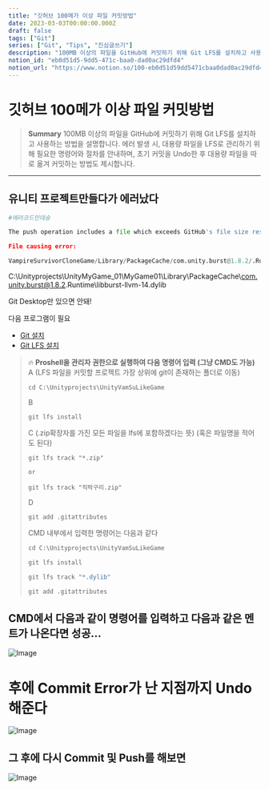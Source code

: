 ```yaml
---
title: "깃허브 100메가 이상 파일 커밋방법"
date: 2023-03-03T00:00:00.000Z
draft: false
tags: ["Git"]
series: ["Git", "Tips", "진심글쓰기"]
description: "100MB 이상의 파일을 GitHub에 커밋하기 위해 Git LFS를 설치하고 사용하는 방법을 설명합니다. 에러 발생 시, 대용량 파일을 LFS로 관리하기 위해 필요한 명령어와 절차를 안내하며, 초기 커밋을 Undo한 후 대용량 파일을 따로 옮겨 커밋하는 방법도 제시합니다."
notion_id: "eb0d51d5-9dd5-471c-baa0-dad0ac29dfd4"
notion_url: "https://www.notion.so/100-eb0d51d59dd5471cbaa0dad0ac29dfd4"
---
```


# 깃허브 100메가 이상 파일 커밋방법

> **Summary**
> 100MB 이상의 파일을 GitHub에 커밋하기 위해 Git LFS를 설치하고 사용하는 방법을 설명합니다. 에러 발생 시, 대용량 파일을 LFS로 관리하기 위해 필요한 명령어와 절차를 안내하며, 초기 커밋을 Undo한 후 대용량 파일을 따로 옮겨 커밋하는 방법도 제시합니다.

---

## 유니티 프로젝트만들다가 에러났다

```python
#에러코드인데숭

The push operation includes a file which exceeds GitHub's file size restriction of 100MB. Please remove the file from history and try again.

File causing error:

VampireSurvivorCloneGame/Library/PackageCache/com.unity.burst@1.8.2/.Runtime/libburst-llvm-14.dylib (116.29 MB)
```

C:\Unityprojects\UnityMyGame_01\MyGame01\Library\PackageCache\com.unity.burst@1.8.2\.Runtime\libburst-llvm-14.dylib

Git Desktop만 있으면 안돼!

다음 프로그램이 필요

- [Git 설치](https://git-scm.com/book/ko/v2/%EC%8B%9C%EC%9E%91%ED%95%98%EA%B8%B0-Git-%EC%84%A4%EC%B9%98)
- [Git LFS 설치](https://git-lfs.com/)

> 🔥 ****Proshell을 관리자 권한으로 실행하여 다음 명령어 입력 (그냥 CMD도 가능)****
> A  (LFS 파일을 커밋할 프로젝트 가장 상위에 git이 존재하는 폴더로 이동)
>
> ```plain text
> cd C:\Unityprojects\UnityVamSuLikeGame
> ```
>
> B
>
> ```plain text
> git lfs install
> ```
>
> C  (.zip확장자를 가진 모든 파일을 lfs에 포함하겠다는 뜻) (혹은 파일명을 적어도 된다)
>
> ```plain text
> git lfs track "*.zip"
>
> or
>
> git lfs track "직박구리.zip"
> ```
>
> D
>
> ```plain text
> git add .gitattributes
> ```
>
>
>
> CMD 내부에서 입력한 명령어는 다음과 같다
>
> ```python
> cd C:\Unityprojects\UnityVamSuLikeGame
>
> git lfs install
>
> git lfs track "*.dylib"
>
> git add .gitattributes
> ```
>
>


## CMD에서 다음과 같이 명령어를 입력하고 다음과 같은 멘트가 나온다면 성공…

![Image](https://prod-files-secure.s3.us-west-2.amazonaws.com/09ccd4d5-876c-4bba-bbdf-cc77a0a11257/1e716274-e666-45b0-947c-08ba440f7bf2/Untitled.png?X-Amz-Algorithm=AWS4-HMAC-SHA256&X-Amz-Content-Sha256=UNSIGNED-PAYLOAD&X-Amz-Credential=ASIAZI2LB466443ZRQTE%2F20250724%2Fus-west-2%2Fs3%2Faws4_request&X-Amz-Date=20250724T102240Z&X-Amz-Expires=3600&X-Amz-Security-Token=IQoJb3JpZ2luX2VjEAIaCXVzLXdlc3QtMiJIMEYCIQCEN6zmZb5Ry39t06K3sZ%2B85YOrxSDesyZeYARlOsnD%2BAIhAMr3cJcG%2F5ienUMnZR5lwxQdrNoAeoLCfC3C9IBnivKcKv8DCCoQABoMNjM3NDIzMTgzODA1IgxRsREkGvUygb7oWboq3APFnR2WlBldj1ZmilB6MtvWsVxVs1Mig1i0oFuyEzVitZqNXjCuyXgFTtSQB9s%2BMH5MnTuSjKpShgRo5715INxoXalsBoFnFoFSxfqkDKys3Yn1oVVL7oahybletcPl6HlWXGATjbZypWRNbog5v2ZQqUZS9ob3zPEq7FXEaN0Wko%2BrbTn7gAXHpZeA2QTyg40oPSHt1acb9uCaCK8DKEpt3lwXTgPs%2B9aCIvMMBbq3UUt7LajUhkvEfoDIG%2BQTRfy3zRp9NECDOjXz84bC0KUFUjqpkfkd0T9UkozQD0Fb7rW9R74RE9TVtdoTXmrMtWbcmwW%2FFMx9qaMGDfkgHRB4jYIOjkg9TcT0Bz7GzxoPC0Ul549pZiN3fQ6lg2hQJuaRzrCtTM0U6BlnMsPfa%2FCCzDVPmqca2vbzmlKCWGmFam8cAyjiAekW80u2uyMghQ%2FvWL88%2FL%2BM6lTYq8zhT0JIuox23lk%2BuFgr%2BRZqBy5HsoFV1v03P5bwCvaCJgoJch7vcxSmK1RuHqqauE3Gj9oFpIPr%2FN0%2Br25v%2BXbctxTwTThyzpRGcBE4P6tH81yVNfVu4HTi%2FUb4bulE6ZKnLDdnBoElj7mmpKQCW8tMdrrbUb2jIoFPuu9tqGxNgTCX9YfEBjqkAbFCXexnaQ6kF3dVBFB%2B%2FHMqYB4%2FMaHTY1wRXrRtfoakoDeBtU7rMw2KuibiLHV6rczxCvdxESyEEVdDnPCQonxzqGzEQR94Wj1MQQWNg9%2FfZKMABn2NgbDjWZeSDpUegQwsSGElSExVFlYuQuOjVNNNL8ax0xkXMwsURWFARqX91XJGdZ1wURyDq%2FT45J5mvEIAa0lPOajO%2B6Bf7mWfc2UeUsiM&X-Amz-Signature=0044bab6642688a6590dd03daf2f210d7824b3813a0a9dc9f3efd276d8d06512&X-Amz-SignedHeaders=host&x-amz-checksum-mode=ENABLED&x-id=GetObject)

# 후에 Commit Error가 난 지점까지 Undo 해준다

![Image](https://prod-files-secure.s3.us-west-2.amazonaws.com/09ccd4d5-876c-4bba-bbdf-cc77a0a11257/5cc37d79-beda-4fdf-bb59-e20c16a9147c/Untitled.png?X-Amz-Algorithm=AWS4-HMAC-SHA256&X-Amz-Content-Sha256=UNSIGNED-PAYLOAD&X-Amz-Credential=ASIAZI2LB466443ZRQTE%2F20250724%2Fus-west-2%2Fs3%2Faws4_request&X-Amz-Date=20250724T102240Z&X-Amz-Expires=3600&X-Amz-Security-Token=IQoJb3JpZ2luX2VjEAIaCXVzLXdlc3QtMiJIMEYCIQCEN6zmZb5Ry39t06K3sZ%2B85YOrxSDesyZeYARlOsnD%2BAIhAMr3cJcG%2F5ienUMnZR5lwxQdrNoAeoLCfC3C9IBnivKcKv8DCCoQABoMNjM3NDIzMTgzODA1IgxRsREkGvUygb7oWboq3APFnR2WlBldj1ZmilB6MtvWsVxVs1Mig1i0oFuyEzVitZqNXjCuyXgFTtSQB9s%2BMH5MnTuSjKpShgRo5715INxoXalsBoFnFoFSxfqkDKys3Yn1oVVL7oahybletcPl6HlWXGATjbZypWRNbog5v2ZQqUZS9ob3zPEq7FXEaN0Wko%2BrbTn7gAXHpZeA2QTyg40oPSHt1acb9uCaCK8DKEpt3lwXTgPs%2B9aCIvMMBbq3UUt7LajUhkvEfoDIG%2BQTRfy3zRp9NECDOjXz84bC0KUFUjqpkfkd0T9UkozQD0Fb7rW9R74RE9TVtdoTXmrMtWbcmwW%2FFMx9qaMGDfkgHRB4jYIOjkg9TcT0Bz7GzxoPC0Ul549pZiN3fQ6lg2hQJuaRzrCtTM0U6BlnMsPfa%2FCCzDVPmqca2vbzmlKCWGmFam8cAyjiAekW80u2uyMghQ%2FvWL88%2FL%2BM6lTYq8zhT0JIuox23lk%2BuFgr%2BRZqBy5HsoFV1v03P5bwCvaCJgoJch7vcxSmK1RuHqqauE3Gj9oFpIPr%2FN0%2Br25v%2BXbctxTwTThyzpRGcBE4P6tH81yVNfVu4HTi%2FUb4bulE6ZKnLDdnBoElj7mmpKQCW8tMdrrbUb2jIoFPuu9tqGxNgTCX9YfEBjqkAbFCXexnaQ6kF3dVBFB%2B%2FHMqYB4%2FMaHTY1wRXrRtfoakoDeBtU7rMw2KuibiLHV6rczxCvdxESyEEVdDnPCQonxzqGzEQR94Wj1MQQWNg9%2FfZKMABn2NgbDjWZeSDpUegQwsSGElSExVFlYuQuOjVNNNL8ax0xkXMwsURWFARqX91XJGdZ1wURyDq%2FT45J5mvEIAa0lPOajO%2B6Bf7mWfc2UeUsiM&X-Amz-Signature=cd4adf7c9118b6961aaad45951700a7188ef9c43e8239b125e630ed17891734a&X-Amz-SignedHeaders=host&x-amz-checksum-mode=ENABLED&x-id=GetObject)


## 그 후에  다시 Commit 및 Push를 해보면

![Image](https://prod-files-secure.s3.us-west-2.amazonaws.com/09ccd4d5-876c-4bba-bbdf-cc77a0a11257/25c960fb-ec66-4e64-bb23-642fe55b91e1/Untitled.png?X-Amz-Algorithm=AWS4-HMAC-SHA256&X-Amz-Content-Sha256=UNSIGNED-PAYLOAD&X-Amz-Credential=ASIAZI2LB466443ZRQTE%2F20250724%2Fus-west-2%2Fs3%2Faws4_request&X-Amz-Date=20250724T102240Z&X-Amz-Expires=3600&X-Amz-Security-Token=IQoJb3JpZ2luX2VjEAIaCXVzLXdlc3QtMiJIMEYCIQCEN6zmZb5Ry39t06K3sZ%2B85YOrxSDesyZeYARlOsnD%2BAIhAMr3cJcG%2F5ienUMnZR5lwxQdrNoAeoLCfC3C9IBnivKcKv8DCCoQABoMNjM3NDIzMTgzODA1IgxRsREkGvUygb7oWboq3APFnR2WlBldj1ZmilB6MtvWsVxVs1Mig1i0oFuyEzVitZqNXjCuyXgFTtSQB9s%2BMH5MnTuSjKpShgRo5715INxoXalsBoFnFoFSxfqkDKys3Yn1oVVL7oahybletcPl6HlWXGATjbZypWRNbog5v2ZQqUZS9ob3zPEq7FXEaN0Wko%2BrbTn7gAXHpZeA2QTyg40oPSHt1acb9uCaCK8DKEpt3lwXTgPs%2B9aCIvMMBbq3UUt7LajUhkvEfoDIG%2BQTRfy3zRp9NECDOjXz84bC0KUFUjqpkfkd0T9UkozQD0Fb7rW9R74RE9TVtdoTXmrMtWbcmwW%2FFMx9qaMGDfkgHRB4jYIOjkg9TcT0Bz7GzxoPC0Ul549pZiN3fQ6lg2hQJuaRzrCtTM0U6BlnMsPfa%2FCCzDVPmqca2vbzmlKCWGmFam8cAyjiAekW80u2uyMghQ%2FvWL88%2FL%2BM6lTYq8zhT0JIuox23lk%2BuFgr%2BRZqBy5HsoFV1v03P5bwCvaCJgoJch7vcxSmK1RuHqqauE3Gj9oFpIPr%2FN0%2Br25v%2BXbctxTwTThyzpRGcBE4P6tH81yVNfVu4HTi%2FUb4bulE6ZKnLDdnBoElj7mmpKQCW8tMdrrbUb2jIoFPuu9tqGxNgTCX9YfEBjqkAbFCXexnaQ6kF3dVBFB%2B%2FHMqYB4%2FMaHTY1wRXrRtfoakoDeBtU7rMw2KuibiLHV6rczxCvdxESyEEVdDnPCQonxzqGzEQR94Wj1MQQWNg9%2FfZKMABn2NgbDjWZeSDpUegQwsSGElSExVFlYuQuOjVNNNL8ax0xkXMwsURWFARqX91XJGdZ1wURyDq%2FT45J5mvEIAa0lPOajO%2B6Bf7mWfc2UeUsiM&X-Amz-Signature=c0af1bde160c4b512218071a04e8b408ec81828033faf9e9088bbfd589c3241c&X-Amz-SignedHeaders=host&x-amz-checksum-mode=ENABLED&x-id=GetObject)



